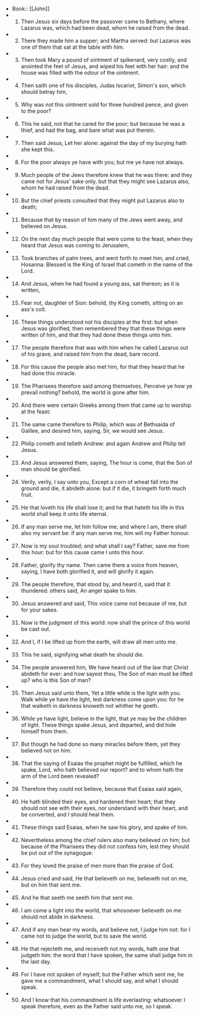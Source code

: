 - Book:: [[John]]
- 1. Then Jesus six days before the passover came to Bethany, where Lazarus was, which had been dead, whom he raised from the dead.
- 2. There they made him a supper; and Martha served: but Lazarus was one of them that sat at the table with him.
- 3. Then took Mary a pound of ointment of spikenard, very costly, and anointed the feet of Jesus, and wiped his feet with her hair: and the house was filled with the odour of the ointment.
- 4. Then saith one of his disciples, Judas Iscariot, Simon's son, which should betray him,
- 5. Why was not this ointment sold for three hundred pence, and given to the poor?
- 6. This he said, not that he cared for the poor; but because he was a thief, and had the bag, and bare what was put therein.
- 7. Then said Jesus, Let her alone: against the day of my burying hath she kept this.
- 8. For the poor always ye have with you; but me ye have not always.
- 9. Much people of the Jews therefore knew that he was there: and they came not for Jesus' sake only, but that they might see Lazarus also, whom he had raised from the dead.
- 10. But the chief priests consulted that they might put Lazarus also to death;
- 11. Because that by reason of him many of the Jews went away, and believed on Jesus.
- 12. On the next day much people that were come to the feast, when they heard that Jesus was coming to Jerusalem,
- 13. Took branches of palm trees, and went forth to meet him, and cried, Hosanna: Blessed is the King of Israel that cometh in the name of the Lord.
- 14. And Jesus, when he had found a young ass, sat thereon; as it is written,
- 15. Fear not, daughter of Sion: behold, thy King cometh, sitting on an ass's colt.
- 16. These things understood not his disciples at the first: but when Jesus was glorified, then remembered they that these things were written of him, and that they had done these things unto him.
- 17. The people therefore that was with him when he called Lazarus out of his grave, and raised him from the dead, bare record.
- 18. For this cause the people also met him, for that they heard that he had done this miracle.
- 19. The Pharisees therefore said among themselves, Perceive ye how ye prevail nothing? behold, the world is gone after him.
- 20. And there were certain Greeks among them that came up to worship at the feast:
- 21. The same came therefore to Philip, which was of Bethsaida of Galilee, and desired him, saying, Sir, we would see Jesus.
- 22. Philip cometh and telleth Andrew: and again Andrew and Philip tell Jesus.
- 23. And Jesus answered them, saying, The hour is come, that the Son of man should be glorified.
- 24. Verily, verily, I say unto you, Except a corn of wheat fall into the ground and die, it abideth alone: but if it die, it bringeth forth much fruit.
- 25. He that loveth his life shall lose it; and he that hateth his life in this world shall keep it unto life eternal.
- 26. If any man serve me, let him follow me; and where I am, there shall also my servant be: if any man serve me, him will my Father honour.
- 27. Now is my soul troubled; and what shall I say? Father, save me from this hour: but for this cause came I unto this hour.
- 28. Father, glorify thy name. Then came there a voice from heaven, saying, I have both glorified it, and will glorify it again.
- 29. The people therefore, that stood by, and heard it, said that it thundered: others said, An angel spake to him.
- 30. Jesus answered and said, This voice came not because of me, but for your sakes.
- 31. Now is the judgment of this world: now shall the prince of this world be cast out.
- 32. And I, if I be lifted up from the earth, will draw all men unto me.
- 33. This he said, signifying what death he should die.
- 34. The people answered him, We have heard out of the law that Christ abideth for ever: and how sayest thou, The Son of man must be lifted up? who is this Son of man?
- 35. Then Jesus said unto them, Yet a little while is the light with you. Walk while ye have the light, lest darkness come upon you: for he that walketh in darkness knoweth not whither he goeth.
- 36. While ye have light, believe in the light, that ye may be the children of light. These things spake Jesus, and departed, and did hide himself from them.
- 37. But though he had done so many miracles before them, yet they believed not on him:
- 38. That the saying of Esaias the prophet might be fulfilled, which he spake, Lord, who hath believed our report? and to whom hath the arm of the Lord been revealed?
- 39. Therefore they could not believe, because that Esaias said again,
- 40. He hath blinded their eyes, and hardened their heart; that they should not see with their eyes, nor understand with their heart, and be converted, and I should heal them.
- 41. These things said Esaias, when he saw his glory, and spake of him.
- 42. Nevertheless among the chief rulers also many believed on him; but because of the Pharisees they did not confess him, lest they should be put out of the synagogue:
- 43. For they loved the praise of men more than the praise of God.
- 44. Jesus cried and said, He that believeth on me, believeth not on me, but on him that sent me.
- 45. And he that seeth me seeth him that sent me.
- 46. I am come a light into the world, that whosoever believeth on me should not abide in darkness.
- 47. And if any man hear my words, and believe not, I judge him not: for I came not to judge the world, but to save the world.
- 48. He that rejecteth me, and receiveth not my words, hath one that judgeth him: the word that I have spoken, the same shall judge him in the last day.
- 49. For I have not spoken of myself; but the Father which sent me, he gave me a commandment, what I should say, and what I should speak.
- 50. And I know that his commandment is life everlasting: whatsoever I speak therefore, even as the Father said unto me, so I speak.
